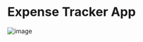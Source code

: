 # Expense Tracker App

![image](https://github.com/eurbaniak/expense_tracker_fe/assets/50717284/3ff5147b-dd29-4d2c-9073-099bef224720)


